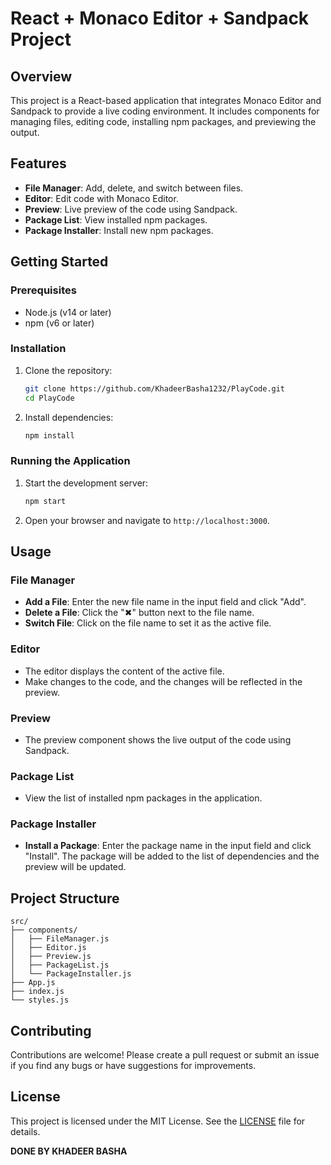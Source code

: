 
# React + Monaco Editor + Sandpack Project

## Overview

This project is a React-based application that integrates Monaco Editor and Sandpack to provide a live coding environment. It includes components for managing files, editing code, installing npm packages, and previewing the output.

## Features

- **File Manager**: Add, delete, and switch between files.
- **Editor**: Edit code with Monaco Editor.
- **Preview**: Live preview of the code using Sandpack.
- **Package List**: View installed npm packages.
- **Package Installer**: Install new npm packages.

## Getting Started

### Prerequisites

- Node.js (v14 or later)
- npm (v6 or later)

### Installation

1. Clone the repository:
   ```bash
   git clone https://github.com/KhadeerBasha1232/PlayCode.git
   cd PlayCode
   ```

2. Install dependencies:
   ```bash
   npm install
   ```

### Running the Application

1. Start the development server:
   ```bash
   npm start
   ```

2. Open your browser and navigate to `http://localhost:3000`.

## Usage

### File Manager

- **Add a File**: Enter the new file name in the input field and click "Add".
- **Delete a File**: Click the "✖" button next to the file name.
- **Switch File**: Click on the file name to set it as the active file.

### Editor

- The editor displays the content of the active file.
- Make changes to the code, and the changes will be reflected in the preview.

### Preview

- The preview component shows the live output of the code using Sandpack.

### Package List

- View the list of installed npm packages in the application.

### Package Installer

- **Install a Package**: Enter the package name in the input field and click "Install". The package will be added to the list of dependencies and the preview will be updated.

## Project Structure

```
src/
├── components/
│   ├── FileManager.js
│   ├── Editor.js
│   ├── Preview.js
│   ├── PackageList.js
│   └── PackageInstaller.js
├── App.js
├── index.js
└── styles.js
```

## Contributing

Contributions are welcome! Please create a pull request or submit an issue if you find any bugs or have suggestions for improvements.

## License

This project is licensed under the MIT License. See the [LICENSE](LICENSE) file for details.


**DONE BY KHADEER BASHA**
